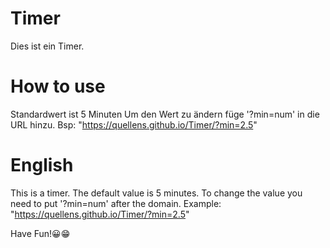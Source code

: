 # Timer
Dies ist ein Timer. 

# How to use
Standardwert ist 5 Minuten
Um den Wert zu ändern füge '?min=num' in die URL hinzu. 
Bsp: "https://quellens.github.io/Timer/?min=2.5"

# English
This is a timer. The default value is 5 minutes.
To change the value you need to put '?min=num' after the domain.
Example: "https://quellens.github.io/Timer/?min=2.5"

Have Fun!😀😁
